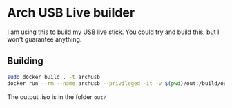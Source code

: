 # Arch USB Live builder

I am using this to build my USB live stick. You could try and build this, but I won't guarantee anything.

## Building

```sh
sudo docker build . -t archusb
docker run --rm --name archusb --privileged -it -v $(pwd)/out:/build/out --network=host archusb
```

The output .iso is in the folder `out/`
